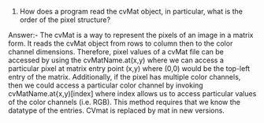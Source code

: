 1. How does a program read the cvMat object, in particular, what is the order of the pixel structure?

Answer:- The cvMat is a way to represent the pixels of an image in a matrix form. It reads the cvMat object from rows to column
then to the color channel dimensions. 
Therefore, pixel values of a cvMat file can be accessed by using the cvMatName.at(x,y) where we can access a particular pixel at matrix entry point (x,y) where (0,0) would be the top-left entry of the matrix. Additionally, if the pixel has multiple color channels, then we could access a particular color channel by invoking cvMatName.at{x,y)[index] where index allows us to access particular values of the color channels (i.e. RGB). This method requires that we know the datatype of the entries. CVmat is replaced by mat in new versions.
